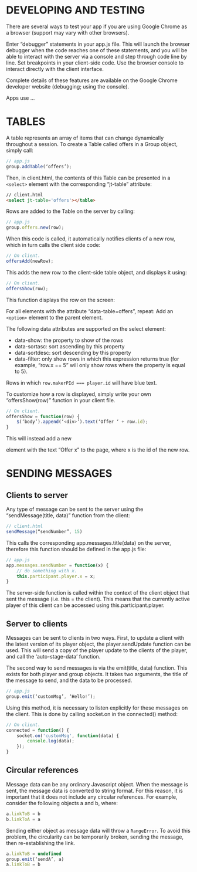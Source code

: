 # DEVELOPING AND TESTING
There are several ways to test your app if you are using Google Chrome as a browser (support may vary with other browsers).

Enter “debugger” statements in your app.js file. This will launch the browser debugger when the code reaches one of these statements, and you will be able to interact with the server via a console and step through code line by line.
Set breakpoints in your client-side code.
Use the browser console to interact directly with the client interface.

Complete details of these features are available on the Google Chrome developer website (debugging; using the console).

Apps use ...

# TABLES
A table represents an array of items that can change dynamically throughout a session. To create a Table called offers in a Group object, simply call:

```javascript
// app.js
group.addTable(‘offers’);
```

Then, in client.html, the contents of this Table can be presented in a `<select>` element with the corresponding “jt-table” attribute:

```html
// client.html
<select jt-table='offers'></table>
```

Rows are added to the Table on the server by calling:

```javascript
// app.js
group.offers.new(row);
```

When this code is called, it automatically notifies clients of a new row, which in turn calls the client side code:

```javascript
// On client.
offersAdd(newRow);
```

This adds the new row to the client-side table object, and displays it using:

```javascript
// On client.
offersShow(row);
```

This function displays the row on the screen:

For all elements with the attribute “data-table=offers”, repeat:
Add an `<option>` element to the parent element.

The following data attributes are supported on the select element:
- data-show: the property to show of the rows
- data-sortasc: sort ascending by this property
- data-sortdesc: sort descending by this property
- data-filter: only show rows in which this expression returns true (for example, “row.x == 5” will only show rows where the property is equal to 5).

Rows in which `row.makerPId === player.id` will have blue text.

To customize how a row is displayed, simply write your own “offersShow(row)” function in your client file.

```javascript
// On client.
offersShow = function(row) {
	$(‘body’).append(‘<div>’).text(‘Offer ‘ + row.id);
}
```

This will instead add a new <div> element with the text “Offer x” to the page, where x is the id of the new row.

# SENDING MESSAGES
## Clients to server
Any type of message can be sent to the server using the “sendMessage(title, data)” function from the client:

```javascript
// client.html
sendMessage(“sendNumber”, 15)
```

This calls the corresponding app.messages.title(data) on the server, therefore this function should be defined in the app.js file:

```javascript
// app.js
app.messages.sendNumber = function(x) {
	// do something with x.
	this.participant.player.x = x;
}
```

The server-side function is called within the context of the client object that sent the message (i.e. this = the client). This means that the currently active player of this client can be accessed using this.participant.player.

## Server to clients
Messages can be sent to clients in two ways. First, to update a client with the latest version of its player object, the player.sendUpdate function can be used. This will send a copy of the player update to the clients of the player, and call the ‘auto-stage-data’ function.

The second way to send messages is via the emit(title, data) function. This exists for both player and group objects. It takes two arguments, the title of the message to send, and the data to be processed.

```javascript
// app.js
group.emit(‘customMsg’, ‘Hello!’);
```

Using this method, it is necessary to listen explicitly for these messages on the client. This is done by calling socket.on in the connected() method:

```javascript
// On client.
connected = function() {
    socket.on('customMsg', function(data) {
        console.log(data);
    });
}
```

## Circular references
Message data can be any ordinary Javascript object. When the message is sent, the message data is converted to string format. For this reason, it is important that it does not include any circular references. For example, consider the following objects a and b, where:

```javascript
a.linkToB = b
b.linkToA = a
```

Sending either object as message data will throw a `RangeError`. To avoid this problem, the circularity can be temporarily broken, sending the message, then re-establishing the link.

```javascript
a.linkToB = undefined
group.emit(‘sendA’, a)
a.linkToB = b
```

